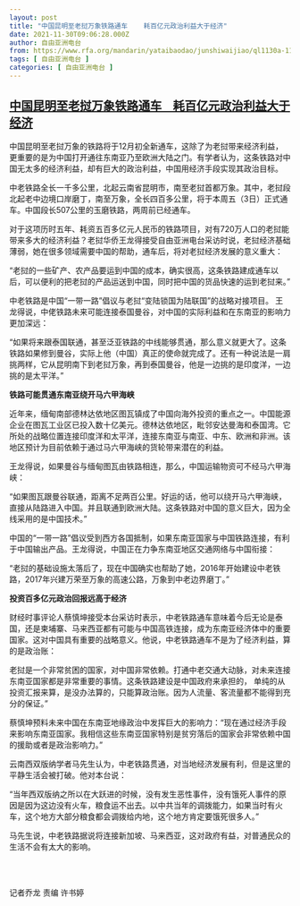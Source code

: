 ```yaml
---
layout: post
title: "中国昆明至老挝万象铁路通车    耗百亿元政治利益大于经济"
date: 2021-11-30T09:06:28.000Z
author: 自由亚洲电台
from: https://www.rfa.org/mandarin/yataibaodao/junshiwaijiao/ql1130a-11302021040450.html
tags: [ 自由亚洲电台 ]
categories: [ 自由亚洲电台 ]
---
```

<!--1638263188000-->
[中国昆明至老挝万象铁路通车    耗百亿元政治利益大于经济](https://www.rfa.org/mandarin/yataibaodao/junshiwaijiao/ql1130a-11302021040450.html)
------

<div>
<p><span style="font-weight: 400;">中国昆明至老挝万象的铁路将于12月初全新通车，这除了为老挝带来经济利益，更重要的是为中国打开通往东南亚乃至欧洲大陆之门。有学者认为，这条铁路对中国无太多的经济利益，却有巨大的政治利益，中国用经济手段实现其政治目标。</span></p><p><span style="font-weight: 400;">中老铁路全长一千多公里，北起云南省昆明市，南至老挝首都万象。其中，老挝段北起老中边境口岸磨丁，南至万象，全长四百多公里，将于本周五（3日）正式通车。中国段长507公里的玉磨铁路，两周前已经通车。</span></p><p><span style="font-weight: 400;">对于这项历时五年、耗资五百多亿元人民币的铁路项目，对有720万人口的老挝能带来多大的经济利益？老挝华侨王龙得接受自由亚洲电台采访时说，老挝经济基础薄弱，她在很多领域需要中国的帮助，通车后，将对老挝经济发展的意义重大：</span></p><p><span style="font-weight: 400;">“老挝的一些矿产、农产品要运到中国的成本，确实很高，这条铁路建成通车以后，可以便利的把老挝的产品运送到中国，同时把中国的货品快速的运到老挝来。”</span></p><p><span style="font-weight: 400;">中老铁路是中国“一带一路”倡议与老挝“变陆锁国为陆联国”的战略对接项目。 王龙得说，中佬铁路未来可能连接泰国曼谷，对中国的实际利益和在东南亚的影响力更加深远：</span></p><p><span style="font-weight: 400;">“如果将来跟泰国联通，甚至泛亚铁路的中线能够贯通，那么意义就更大了。这条铁路如果修到曼谷，实际上他（中国）真正的使命就完成了。还有一种说法是一肩挑两样，它从昆明南下到老挝万象，再到泰国曼谷，他是一边挑的是印度洋，一边挑的是太平洋。”</span></p><p><b>铁路可能贯通东南亚绕开马六甲海峡</b></p><p><span style="font-weight: 400;">近年来，缅甸南部德林达依地区图瓦镇成了中国向海外投资的重点之一。中国能源企业在图瓦工业区已投入数十亿美元。德林达依地区，毗邻安达曼海和泰国湾。它所处的战略位置连接印度洋和太平洋，连接东南亚与南亚、中东、欧洲和非洲。该地区预计为目前依赖于通过马六甲海峡的货轮带来潜在的利益。</span></p><p><span style="font-weight: 400;">王龙得说，如果曼谷与缅甸图瓦由铁路相连，那么，中国运输物资可不经马六甲海峡：</span></p><p><span style="font-weight: 400;">“如果图瓦跟曼谷联通，距离不足两百公里。好运的话，他可以绕开马六甲海峡，直接从陆路进入中国。并且联通到欧洲大陆。这条铁路对中国的意义巨大，因为全线采用的是中国技术。”</span></p><p><span style="font-weight: 400;">中国的“一带一路”倡议受到西方各国抵制，如果东南亚国家与中国铁路连接，有利于中国输出产品。王龙得说，中国正在力争东南亚地区交通网络与中国衔接：</span></p><p><span style="font-weight: 400;">“老挝的基础设施太落后了，现在中国确实也帮助了她，2016年开始建设中老铁路，2017年兴建万荣至万象的高速公路，万象到中老边界磨丁。”</span></p><p><b>投资百多亿元政治回报远高于经济</b></p><p><span style="font-weight: 400;">财经时事评论人蔡慎坤接受本台采访时表示，中老铁路通车意味着今后无论是泰国，还是柬埔寨、马来西亚都有可能与中国高铁连接，成为东南亚经济体中的重要国家。这对中国具有重要的战略意义。他说，中老铁路通车不是为了经济利益，算的是政治账：</span></p><p><span style="font-weight: 400;">老挝是一个非常贫困的国家，对中国非常依赖。打通中老交通大动脉，对未来连接东南亚国家都是非常重要的事情。这条铁路建设是中国政府来承担的， 单纯的从投资汇报来算，是没办法算的，只能算政治账。因为人流量、客流量都不能得到充分的保证。”</span></p><p><span style="font-weight: 400;">蔡慎坤预料未来中国在东南亚地缘政治中发挥巨大的影响力：“现在通过经济手段来影响东南亚国家。我相信这些东南亚国家特别是贫穷落后的国家会非常依赖中国的援助或者是政治影响力。”</span></p><p><span style="font-weight: 400;">云南西双版纳学者马先生认为，中老铁路贯通，对当地经济发展有利，但是这里的平静生活会被打破。他对本台说：</span></p><p><span style="font-weight: 400;">“当年西双版纳之所以在大跃进的时候，没有发生恶性事件，没有饿死人事件的原因是因为这边没有火车，粮食运不出去。以中共当年的调拨能力，如果当时有火车，这个地方大部分粮食都会调拨给内地，这个地方肯定要饿死很多人。”</span></p><p><span style="font-weight: 400;">马先生说，中老铁路据说将连接新加坡、马来西亚，这对政府有益，对普通民众的生活不会有太大的影响。</span></p><p><br/><br/></p><p><span style="font-weight: 400;">记者乔龙 责编 许书婷</span></p><p></p>
</div>

